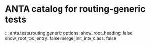 # ANTA catalog for routing-generic tests

::: anta.tests.routing.generic
    options:
      show_root_heading: false
      show_root_toc_entry: false
      merge_init_into_class: false

